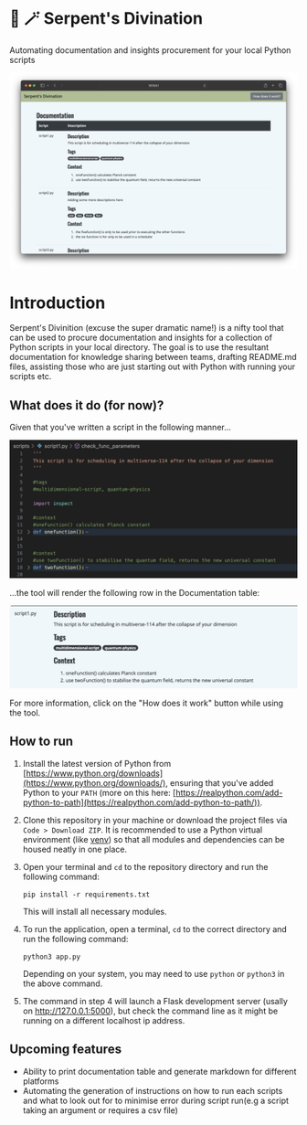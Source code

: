 # :snake: :magic_wand: Serpent's Divination
Automating documentation and insights procurement for your local Python scripts

![first version screenshot](/git_assets/sgrab_1.png)

# Introduction
Serpent's Divinition (excuse the super dramatic name!) is a nifty tool that can be used to procure documentation and insights for a collection of Python scripts in your local directory. The goal is to use the resultant documentation for knowledge sharing between teams, drafting README.md files, assisting those who are just starting out with Python with running your scripts etc. 

## What does it do (for now)?

Given that you've written a script in the following manner...

![code grab](/git_assets/f1.png)


...the tool will render the following row in the Documentation table:

![rendered html](/git_assets/f2.png)

For more information, click on the "How does it work" button while using the tool.


## How to run
1. Install the latest version of Python from [https://www.python.org/downloads](https://www.python.org/downloads/), ensuring that you've added Python to your `PATH` (more on this here: [https://realpython.com/add-python-to-path](https://realpython.com/add-python-to-path/)). 

2. Clone this repository in your machine or download the project files via `Code > Download ZIP`. It is recommended to use a Python virtual environment (like [venv](https://docs.python.org/3/library/venv.html)) so that all modules and dependencies can be housed neatly in one place.

3. Open your terminal and `cd` to the repository directory and run the following command:

    ```
    pip install -r requirements.txt
    ```

    This will install all necessary modules. 

4. To run the application, open a terminal, `cd` to the correct directory and run the following command:

    ```
    python3 app.py
    ```

    Depending on your system, you may need to use `python` or `python3` in the above command. 

5. The command in step 4 will launch a Flask development server (usally on http://127.0.0.1:5000), but check the command line as it might be running on a different localhost ip address. 


## Upcoming features
- Ability to print documentation table and generate markdown for different platforms
- Automating the generation of instructions on how to run each scripts and what to look out for to minimise error during script run(e.g a script taking an argument or requires a csv file)
 